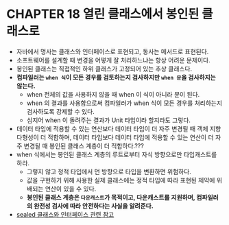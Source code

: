 # CHAPTER 18 열린 클래스에서 봉인된 클래스로

- 자바에서 명사는 클래스와 인터페이스로 표현되고, 동사는 메서드로 표현된다.
- 소프트웨어를 설계할 때 변경을 어떻게 잘 처리하느냐는 항상 어려운 문제이다.
- 봉인된 클래스는 직접적인 하위 클래스가 고정되어 있는 추상 클래스다.
- **컴파일러는 `when 식`이 모든 경우를 검토하는지 검사하지만 `when 문`을 검사하지는 않는다.**
  - when 전체의 값을 사용하지 않을 때 when 이 식이 아니라 문이 된다.
  - when 의 결과를 사용함으로써 컴파일러가 when 식이 모든 경우를 처리하는지 검사하도록 강제할 수 있다. 
  - 심지어 when 이 돌려주는 결과가 Unit 타입이라 할지라도 그렇다.
- 데이터 타입에 적용할 수 있는 연산보다 데이터 타입이 더 자주 변경될 때 객체 지향 다형성이 더 적합하며, 데이터 타입보다 데이터 타입에 적용할 수 있는 연산이 더 자주 변경될 때 봉인된 클래스 계층이 더 적합하다.???
- when 식에서는 봉인된 클래스 계층의 루트로부터 자식 방향으로만 타입캐스트를 하라.
  - 그렇지 않고 정적 타입에서 먼 방향으로 타입을 변환하면 위험하다.
  - 값을 구현하기 위해 사용한 실제 클래스에는 정적 타입에 따라 표현된 제약에 위배되는 연산이 있을 수 있다.
  - **봉인된 클래스 계층은 `다운캐스트`가 목적이고, 다운캐스트를 지원하며, 컴파일러의 완전성 검사에 따라 안전하다는 사실을 알려준다.**
- [sealed 클래스와 인터페이스 관련 참고](https://jorgecastillo.dev/sealed-interfaces-kotlin)